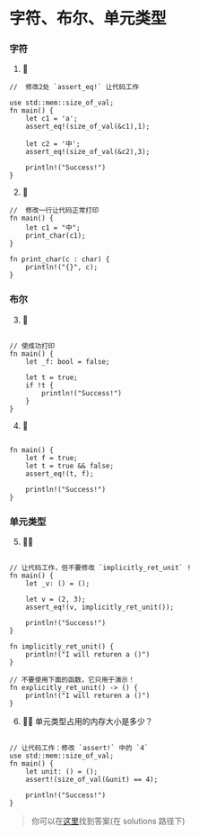# 字符、布尔、单元类型

### 字符
1. 🌟
```rust, editable
//  修改2处 `assert_eq!` 让代码工作

use std::mem::size_of_val;
fn main() {
    let c1 = 'a';
    assert_eq!(size_of_val(&c1),1); 

    let c2 = '中';
    assert_eq!(size_of_val(&c2),3); 

    println!("Success!")
} 
```

2. 🌟
```rust, editable
//  修改一行让代码正常打印
fn main() {
    let c1 = "中";
    print_char(c1);
} 

fn print_char(c : char) {
    println!("{}", c);
}
```

### 布尔
3. 🌟
```rust, editable

// 使成功打印
fn main() {
    let _f: bool = false;

    let t = true;
    if !t {
        println!("Success!")
    }
} 
```

4. 🌟
```rust, editable

fn main() {
    let f = true;
    let t = true && false;
    assert_eq!(t, f);

    println!("Success!")
}
```


### 单元类型
5. 🌟🌟
```rust,editable

// 让代码工作，但不要修改 `implicitly_ret_unit` !
fn main() {
    let _v: () = ();

    let v = (2, 3);
    assert_eq!(v, implicitly_ret_unit());

    println!("Success!")
}

fn implicitly_ret_unit() {
    println!("I will returen a ()")
}

// 不要使用下面的函数，它只用于演示！
fn explicitly_ret_unit() -> () {
    println!("I will returen a ()")
}
```

6. 🌟🌟 单元类型占用的内存大小是多少？
```rust,editable

// 让代码工作：修改 `assert!` 中的 `4` 
use std::mem::size_of_val;
fn main() {
    let unit: () = ();
    assert!(size_of_val(&unit) == 4);

    println!("Success!")
}
```

> 你可以在[这里](https://github.com/sunface/rust-by-practice/blob/master/solutions/basic-types/char-bool.md)找到答案(在 solutions 路径下) 
